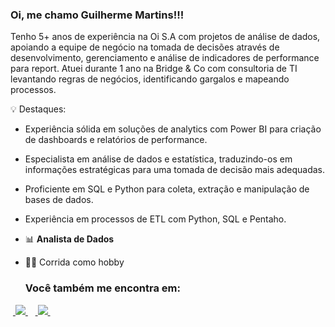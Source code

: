 ### Oi, me chamo Guilherme Martins!!!

Tenho 5+ anos de experiência na Oi S.A com projetos de análise de dados, apoiando a equipe de negócio na tomada de decisões através de desenvolvimento, gerenciamento e análise de indicadores de performance para report. Atuei durante 1 ano na Bridge & Co com consultoria de TI levantando regras de negócios, identificando gargalos e mapeando processos.

💡 Destaques:

- Experiência sólida em soluções de analytics com Power BI para criação de dashboards e relatórios de performance.
- Especialista em análise de dados e estatística, traduzindo-os em informações estratégicas para uma tomada de decisão mais adequadas.
- Proficiente em SQL e Python para coleta, extração e manipulação de bases de dados.
- Experiência em processos de ETL com Python, SQL e Pentaho.

- 📊 **Analista de Dados** 
- 🏃‍♂️ Corrida como hobby

  ### Você também me encontra em:
&nbsp;<a href="https://www.linkedin.com/in/guilherme-dias-martins">
  <img src="https://img.shields.io/badge/linkedin-%230077B5.svg?style=for-the-badge&logo=linkedin&logoColor=white">
</a>&nbsp;
&nbsp;<a href="https://sites.google.com/view/portflio-guilherme-martins">
  <img src="https://img.shields.io/badge/power_bi-F2C811?style=for-the-badge&logo=powerbi&logoColor=black">
</a>&nbsp;

<!--
**guilhermediasmartins2/guilhermediasmartins2** is a ✨ _special_ ✨ repository because its `README.md` (this file) appears on your GitHub profile.

Here are some ideas to get you started:

- 🔭 I’m currently working on ...
- 🌱 I’m currently learning ...
- 👯 I’m looking to collaborate on ...
- 🤔 I’m looking for help with ...
- 💬 Ask me about ...
- 📫 How to reach me: ...
- 😄 Pronouns: ...
- ⚡ Fun fact: ...
-->

